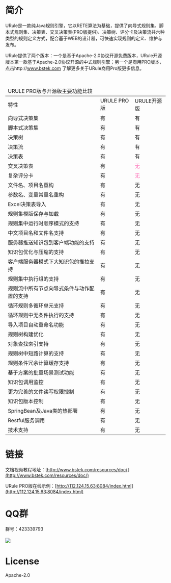 # 简介

URule是一款纯Java规则引擎，它以RETE算法为基础，提供了向导式规则集、脚本式规则集、决策表、交叉决策表(PRO版提供)、决策树、评分卡及决策流共六种类型的规则定义方式，配合基于WEB的设计器，可快速实现规则的定义、维护与发布。

URule提供了两个版本：一个是基于Apache-2.0协议开源免费版本，URule开源版本第一款基于Apache-2.0协议开源的中式规则引擎；另一个是商用PRO版本，点击http://www.bstek.com 了解更多关于URule商用Pro版更多信息。
<table><thead>
  <tr>
    <td colspan="3">URULE PRO版与开源版主要功能比较</td>
  </tr>
</thead>
  <tbody>
    <tr><td>特性</td><td>URULE PRO版</td><td>URULE开源版</td></tr>
    <tr><td>向导式决策集</td><td>有</td><td>有</td></tr
      ><tr><td>脚本式决策集</td><td>有</td><td>有</td></tr>
    <tr><td>决策树</td><td>有</td><td>有</td></tr>
    <tr><td>决策流</td><td>有</td><td>有</td></tr>
    <tr><td>决策表</td><td>有</td><td>有</td></tr>
    <tr><td>交叉决策表</td><td>有</td><td><font color="Hotpink">无</font></td></tr>
    <tr><td>复杂评分卡</td><td>有</td><td><font color="Hotpink">无</font></td></tr>
    <tr><td>文件名、项目名重构</td><td>有</td><td>无</td></tr>
    <tr><td>参数名、变量常量名重构</td><td>有</td><td>无</td></tr>
    <tr><td>Excel决策表导入</td><td>有</td><td>无</td></tr>
    <tr><td>规则集模版保存与加载</td><td>有</td><td>无</td></tr>
	<tr><td>规则集中运行时顺序模式的支持</td><td>有</td><td>无</td></tr>
    <tr><td>中文项目名和文件名支持</td><td>有</td><td>无</td></tr>
    <tr><td>服务器推送知识包到客户端功能的支持</td><td>有</td><td>无</td></tr>
    <tr><td>知识包优化与压缩的支持</td><td>有</td><td>无</td></tr>
    <tr><td>客户端服务器模式下大知识包的推拉支持</td><td>有</td><td>无</td></tr>
    <tr><td>规则集中执行组的支持</td><td>有</td><td>无</td></tr>
    <tr><td>规则流中所有节点向导式条件与动作配置的支持</td><td>有</td><td>无</td></tr>
    <tr><td>循环规则多循环单元支持</td><td>有</td><td>无</td></tr>
    <tr><td>循环规则中无条件执行的支持</td><td>有</td><td>无</td></tr>
    <tr><td>导入项目自动重命名功能</td><td>有</td><td>无</td></tr>    
    <tr><td>规则树构建优化</td><td>有</td><td>无</td></tr>
    <tr><td>对象查找索引支持</td><td>有</td><td>无</td></tr>
    <tr><td>规则树中短路计算的支持</td><td>有</td><td>无</td></tr>
    <tr><td>规则条件冗余计算缓存支持</td><td>有</td><td>无</td></tr>
    <tr><td>基于方案的批量场景测试功能</td><td>有</td><td>无</td></tr>
    <tr><td>知识包调用监控</td><td>有</td><td>无</td></tr>
    <tr><td>更为完善的文件读写权限控制</td><td>有</td><td>无</td></tr>
	<tr><td>知识包版本控制</td><td>有</td><td>无</td></tr>
	<tr><td>SpringBean及Java类的热部署</td><td>有</td><td>无</td></tr>
	<tr><td>Restful服务调用</td><td>有</td><td>无</td></tr>
    <tr><td>技术支持</td><td>有</td><td>无</td></tr>
  </tbody></table>

# 链接

文档视频教程地址：[http://www.bstek.com/resources/doc/](http://www.bstek.com/resources/doc/)

URule PRO版在线示例：[http://112.124.15.63:8084/index.html](http://112.124.15.63:8084/index.html)

# QQ群

群号：423339793

#### ![](https://github.com/youseries/assets/blob/master/images/qq-qrcode.png)

# License

Apache-2.0

